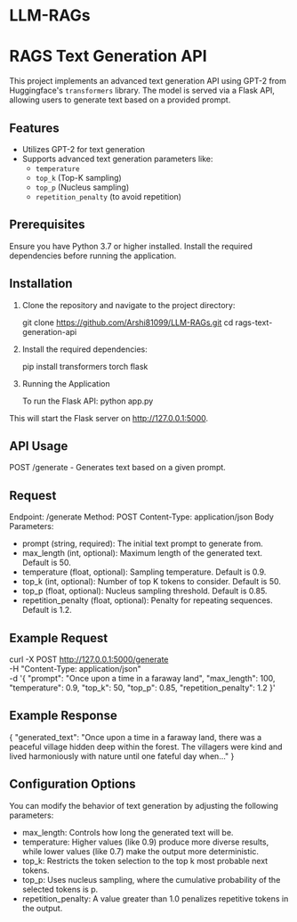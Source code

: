 # LLM-RAGs

# RAGS Text Generation API

This project implements an advanced text generation API using GPT-2 from Huggingface's `transformers` library. The model is served via a Flask API, allowing users to generate text based on a provided prompt.

## Features

- Utilizes GPT-2 for text generation
- Supports advanced text generation parameters like:
  - `temperature`
  - `top_k` (Top-K sampling)
  - `top_p` (Nucleus sampling)
  - `repetition_penalty` (to avoid repetition)

## Prerequisites

Ensure you have Python 3.7 or higher installed. Install the required dependencies before running the application.

## Installation

1. Clone the repository and navigate to the project directory:

   git clone https://github.com/Arshi81099/LLM-RAGs.git
   cd rags-text-generation-api

2. Install the required dependencies:

    pip install transformers torch flask

3. Running the Application

    To run the Flask API:
    python app.py

This will start the Flask server on http://127.0.0.1:5000.

## API Usage
POST /generate - Generates text based on a given prompt.

## Request
Endpoint: /generate
Method: POST
Content-Type: application/json
Body Parameters:
- prompt (string, required): The initial text prompt to generate from.
- max_length (int, optional): Maximum length of the generated text. Default is 50.
- temperature (float, optional): Sampling temperature. Default is 0.9.
- top_k (int, optional): Number of top K tokens to consider. Default is 50.
- top_p (float, optional): Nucleus sampling threshold. Default is 0.85.
- repetition_penalty (float, optional): Penalty for repeating sequences. Default is 1.2.

## Example Request

curl -X POST http://127.0.0.1:5000/generate \
-H "Content-Type: application/json" \
-d '{
  "prompt": "Once upon a time in a faraway land",
  "max_length": 100,
  "temperature": 0.9,
  "top_k": 50,
  "top_p": 0.85,
  "repetition_penalty": 1.2
}'


## Example Response
{
  "generated_text": "Once upon a time in a faraway land, there was a peaceful village hidden deep within the forest. The villagers were kind and lived harmoniously with nature until one fateful day when..."
}


## Configuration Options
You can modify the behavior of text generation by adjusting the following parameters:

- max_length: Controls how long the generated text will be.
- temperature: Higher values (like 0.9) produce more diverse results, while lower values (like 0.7) make the output more deterministic.
- top_k: Restricts the token selection to the top k most probable next tokens.
- top_p: Uses nucleus sampling, where the cumulative probability of the selected tokens is p.
- repetition_penalty: A value greater than 1.0 penalizes repetitive tokens in the output.

